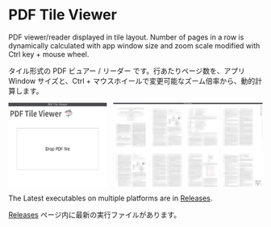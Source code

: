 # PDF Tile Viewer

PDF viewer/reader displayed in tile layout. Number of pages in a row is dynamically calculated with app window size and zoom scale modified with Ctrl key + mouse wheel.

タイル形式の PDF ビュアー / リーダー です。行あたりページ数を、アプリ Window サイズと、Ctrl + マウスホイールで変更可能なズーム倍率から、動的計算します。

<p style="display: flex; gap: 0.8rem; flex-wrap: wrap;">
  <img style="flex: 1; max-width: calc(40.0% - 0.4rem);" src="docs/.docs-assets/demo-01.png" alt="demo screenshot 01">
  <img style="flex: 1; max-width: calc(60.0% - 0.4rem);" src="docs/.docs-assets/demo-02.png" alt="demo screenshot 02">
</p>

The Latest executables on multiple platforms are in [Releases](https://github.com/nabbisen/pdf-tile-viewer/releases).

[Releases](https://github.com/nabbisen/pdf-tile-viewer/releases) ページ内に最新の実行ファイルがあります。
